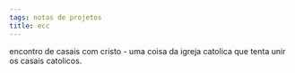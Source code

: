 ```yaml
---
tags: notas de projetos
title: ecc
---
```

encontro de casais com cristo - uma coisa da igreja catolica que tenta unir os casais catolicos.
